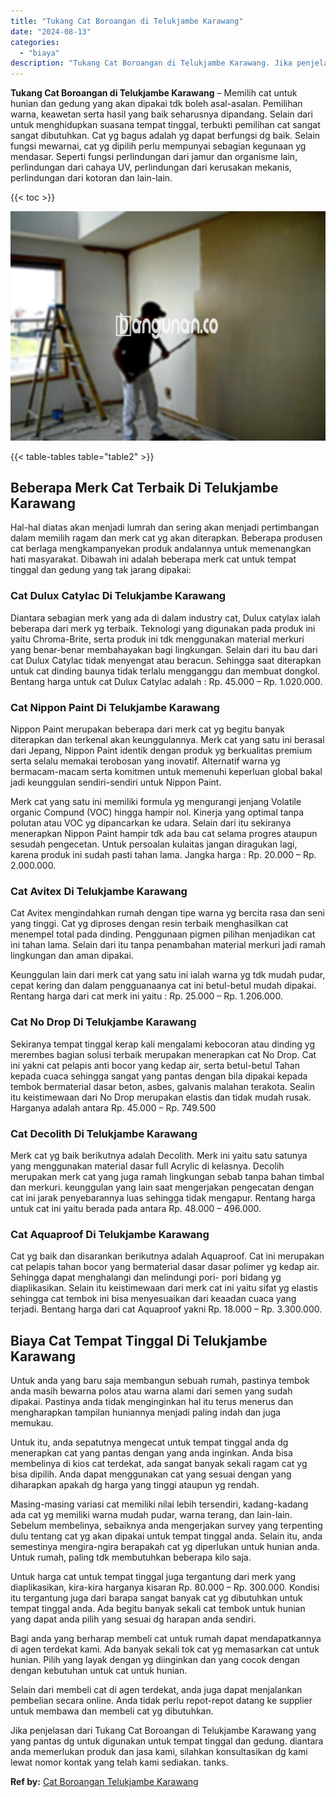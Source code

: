 ```yaml
---
title: "Tukang Cat Boroangan di Telukjambe Karawang"
date: "2024-08-13"
categories: 
  - "biaya"
description: "Tukang Cat Boroangan di Telukjambe Karawang. Jika penjelasan dari Tukang Cat Boroangan di Telukjambe Karawang yang yang pantas dg untuk digunakan untuk tempa..."
---
```


**Tukang Cat Boroangan di Telukjambe Karawang** – Memilih cat untuk hunian dan gedung yang akan dipakai tdk boleh asal-asalan. Pemilihan warna, keawetan serta hasil yang baik seharusnya dipandang. Selain dari untuk menghidupkan suasana tempat tinggal, terbukti pemilihan cat sangat sangat dibutuhkan. Cat yg bagus adalah yg dapat berfungsi dg baik. Selain fungsi mewarnai, cat yg dipilih perlu mempunyai sebagian kegunaan yg mendasar. Seperti fungsi perlindungan dari jamur dan organisme lain, perlindungan dari cahaya UV, perlindungan dari kerusakan mekanis, perlindungan dari kotoran dan lain-lain.

{{< toc >}}

![Tukang Cat Boroangan di Telukjambe Karawang](/images/jasa-cat-murah42.png)

{{< table-tables table="table2" >}}

## Beberapa Merk Cat Terbaik Di Telukjambe Karawang

Hal-hal diatas akan menjadi lumrah dan sering akan menjadi pertimbangan dalam memilih ragam dan merk cat yg akan diterapkan. Beberapa produsen cat berlaga mengkampanyekan produk andalannya untuk memenangkan hati masyarakat. Dibawah ini adalah beberapa merk cat untuk tempat tinggal dan gedung yang tak jarang dipakai:

### Cat Dulux Catylac Di Telukjambe Karawang

Diantara sebagian merk yang ada di dalam industry cat, Dulux catylax ialah beberapa dari merk yg terbaik. Teknologi yang digunakan pada produk ini yaitu Chroma-Brite, serta produk ini tdk menggunakan material merkuri yang benar-benar membahayakan bagi lingkungan. Selain dari itu bau dari cat Dulux Catylac tidak menyengat atau beracun. Sehingga saat diterapkan untuk cat dinding baunya tidak terlalu mengganggu dan membuat dongkol. Bentang harga untuk cat Dulux Catylac adalah : Rp. 45.000 – Rp. 1.020.000.

### Cat Nippon Paint Di Telukjambe Karawang

Nippon Paint merupakan beberapa dari merk cat yg begitu banyak diterapkan dan terkenal akan keunggulannya. Merk cat yang satu ini berasal dari Jepang, Nippon Paint identik dengan produk yg berkualitas premium serta selalu memakai terobosan yang inovatif. Alternatif warna yg bermacam-macam serta komitmen untuk memenuhi keperluan global bakal jadi keunggulan sendiri-sendiri untuk Nippon Paint.

Merk cat yang satu ini memiliki formula yg mengurangi jenjang Volatile organic Compund (VOC) hingga hampir nol. Kinerja yang optimal tanpa polutan atau VOC yg dipancarkan ke udara. Selain dari itu sekiranya menerapkan Nippon Paint hampir tdk ada bau cat selama progres ataupun sesudah pengecetan. Untuk persoalan kulaitas jangan diragukan lagi, karena produk ini sudah pasti tahan lama. Jangka harga : Rp. 20.000 – Rp. 2.000.000.

### Cat Avitex Di Telukjambe Karawang

Cat Avitex mengindahkan rumah dengan tipe warna yg bercita rasa dan seni yang tinggi. Cat yg diproses dengan resin terbaik menghasilkan cat menempel total pada dinding. Penggunaan pigmen pilihan menjadikan cat ini tahan lama. Selain dari itu tanpa penambahan material merkuri jadi ramah lingkungan dan aman dipakai.

Keunggulan lain dari merk cat yang satu ini ialah warna yg tdk mudah pudar, cepat kering dan dalam pengguanaanya cat ini betul-betul mudah dipakai. Rentang harga dari cat merk ini yaitu : Rp. 25.000 – Rp. 1.206.000.

### Cat No Drop Di Telukjambe Karawang

Sekiranya tempat tinggal kerap kali mengalami kebocoran atau dinding yg merembes bagian solusi terbaik merupakan menerapkan cat No Drop. Cat ini yakni cat pelapis anti bocor yang kedap air, serta betul-betul Tahan kepada cuaca sehingga sangat yang pantas dengan bila dipakai kepada tembok bermaterial dasar beton, asbes, galvanis malahan terakota. Sealin itu keistimewaan dari No Drop merupakan elastis dan tidak mudah rusak. Harganya adalah antara Rp. 45.000 – Rp. 749.500

### Cat Decolith Di Telukjambe Karawang

Merk cat yg baik berikutnya adalah Decolith. Merk ini yaitu satu satunya yang menggunakan material dasar full Acrylic di kelasnya. Decolih merupakan merk cat yang juga ramah lingkungan sebab tanpa bahan timbal dan merkuri. keunggulan yang lain saat mengerjakan pengecatan dengan cat ini jarak penyebarannya luas sehingga tidak mengapur. Rentang harga untuk cat ini yaitu berada pada antara Rp. 48.000 – 496.000.

### Cat Aquaproof Di Telukjambe Karawang

Cat yg baik dan disarankan berikutnya adalah Aquaproof. Cat ini merupakan cat pelapis tahan bocor yang bermaterial dasar dasar polimer yg kedap air. Sehingga dapat menghalangi dan melindungi pori- pori bidang yg diaplikasikan. Selain itu keistimewaan dari merk cat ini yaitu sifat yg elastis sehingga cat tembok ini bisa menyesuaikan dari keaadan cuaca yang terjadi. Bentang harga dari cat Aquaproof yakni Rp. 18.000 – Rp. 3.300.000.

## Biaya Cat Tempat Tinggal Di Telukjambe Karawang

Untuk anda yang baru saja membangun sebuah rumah, pastinya tembok anda masih bewarna polos atau warna alami dari semen yang sudah dipakai. Pastinya anda tidak menginginkan hal itu terus menerus dan mengharapkan tampilan huniannya menjadi paling indah dan juga memukau.

Untuk itu, anda sepatutnya mengecat untuk tempat tinggal anda dg menerapkan cat yang pantas dengan yang anda inginkan. Anda bisa membelinya di kios cat terdekat, ada sangat banyak sekali ragam cat yg bisa dipilih. Anda dapat menggunakan cat yang sesuai dengan yang diharapkan apakah dg harga yang tinggi ataupun yg rendah.

Masing-masing variasi cat memiliki nilai lebih tersendiri, kadang-kadang ada cat yg memiliki warna mudah pudar, warna terang, dan lain-lain. Sebelum membelinya, sebaiknya anda mengerjakan survey yang terpenting dulu tentang cat yg akan dipakai untuk tempat tinggal anda. Selain itu, anda semestinya mengira-ngira berapakah cat yg diperlukan untuk hunian anda. Untuk rumah, paling tdk membutuhkan beberapa kilo saja.

Untuk harga cat untuk tempat tinggal juga tergantung dari merk yang diaplikasikan, kira-kira harganya kisaran Rp. 80.000 – Rp. 300.000. Kondisi itu tergantung juga dari barapa sangat banyak cat yg dibutuhkan untuk tempat tinggal anda. Ada begitu banyak sekali cat tembok untuk hunian yang dapat anda pilih yang sesuai dg harapan anda sendiri.

Bagi anda yang berharap membeli cat untuk rumah dapat mendapatkannya di agen terdekat kami. Ada banyak sekali tok cat yg memasarkan cat untuk hunian. Pilih yang layak dengan yg diinginkan dan yang cocok dengan dengan kebutuhan untuk cat untuk hunian.

Selain dari membeli cat di agen terdekat, anda juga dapat menjalankan pembelian secara online. Anda tidak perlu repot-repot datang ke supplier untuk membawa dan membeli cat yg dibutuhkan.

Jika penjelasan dari Tukang Cat Boroangan di Telukjambe Karawang yang yang pantas dg untuk digunakan untuk tempat tinggal dan gedung. diantara anda memerlukan produk dan jasa kami, silahkan konsultasikan dg kami lewat nomor kontak yang telah kami sediakan. tanks.

**Ref by:** [Cat Boroangan Telukjambe Karawang](https://id.wikipedia.org/wiki/Cat)
